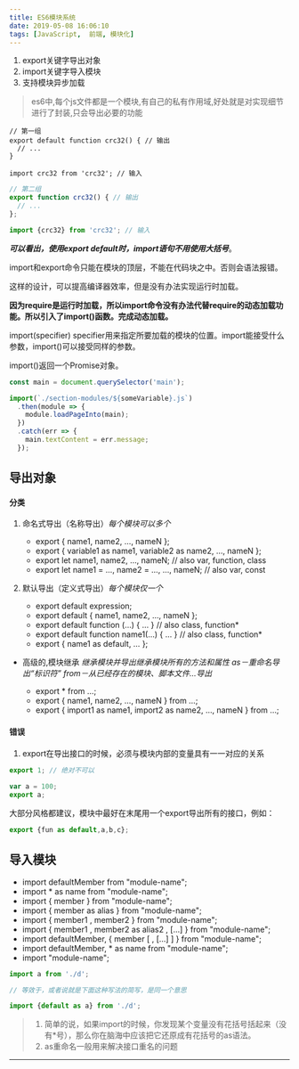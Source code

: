 ```yaml
---
title: ES6模块系统
date: 2019-05-08 16:06:10
tags: [JavaScript,  前端, 模块化]
---
```


1. export关键字导出对象
2. import关键字导入模块
3. 支持模块异步加载


> es6中,每个js文件都是一个模块,有自己的私有作用域,好处就是对实现细节进行了封装,只会导出必要的功能
> 

```
// 第一组
export default function crc32() { // 输出
  // ...
}

import crc32 from 'crc32'; // 输入
```

```js
// 第二组
export function crc32() { // 输出
  // ...
};

import {crc32} from 'crc32'; // 输入
```

***可以看出，使用export default时，import语句不用使用大括号***。

import和export命令只能在模块的顶层，不能在代码块之中。否则会语法报错。

这样的设计，可以提高编译器效率，但是没有办法实现运行时加载。

**因为require是运行时加载，所以import命令没有办法代替require的动态加载功能。所以引入了import()函数。完成动态加载。**

import(specifier)
specifier用来指定所要加载的模块的位置。import能接受什么参数，import()可以接受同样的参数。

import()返回一个Promise对象。

```js
const main = document.querySelector('main');

import(`./section-modules/${someVariable}.js`)
  .then(module => {
    module.loadPageInto(main);
  })
  .catch(err => {
    main.textContent = err.message;
  });
```

## 导出对象

#### 分类

1. 命名式导出（名称导出）*每个模块可以多个*

    - export { name1, name2, …, nameN };
    - export { variable1 as name1, variable2 as name2, …, nameN };
    - export let name1, name2, …, nameN; // also var, function, class
    - export let name1 = …, name2 = …, …, nameN; // also var, const

2. 默认导出（定义式导出）*每个模块仅一个*

    - export default expression;
    - export default { name1, name2, …, nameN };
    - export default function (…) { … } // also class, function*
    - export default function name1(…) { … } // also class, function*
    - export { name1 as default, … };

* 高级的,模块继承 *继承模块并导出继承模块所有的方法和属性 as－重命名导出“标识符” from－从已经存在的模块、脚本文件…导出*

    - export * from …;
    - export { name1, name2, …, nameN } from …;
    - export { import1 as name1, import2 as name2, …, nameN } from …;

#### 错误

1. export在导出接口的时候，必须与模块内部的变量具有一一对应的关系

```js
export 1; // 绝对不可以
 
var a = 100;
export a;
```
大部分风格都建议，模块中最好在末尾用一个export导出所有的接口，例如：

```js
export {fun as default,a,b,c};
```

## 导入模块

- import defaultMember from "module-name";
- import * as name from "module-name";
- import { member } from "module-name";
- import { member as alias } from "module-name";
- import { member1 , member2 } from "module-name";
- import { member1 , member2 as alias2 , [...] } from "module-name";
- import defaultMember, { member [ , [...] ] } from "module-name";
- import defaultMember, * as name from "module-name";
- import "module-name";


```js
import a from './d';

// 等效于，或者说就是下面这种写法的简写，是同一个意思

import {default as a} from './d';
```
> 1. 简单的说，如果import的时候，你发现某个变量没有花括号括起来（没有*号），那么你在脑海中应该把它还原成有花括号的as语法。
> 2. as重命名一般用来解决接口重名的问题


-------

